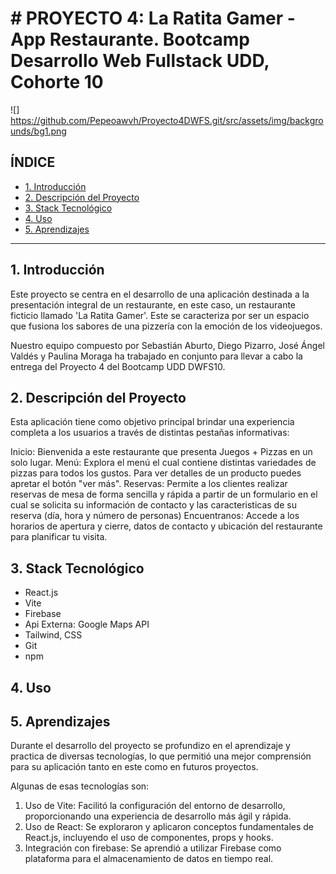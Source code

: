 # # PROYECTO 4: La Ratita Gamer - App Restaurante. Bootcamp Desarrollo Web Fullstack UDD, Cohorte 10

![] https://github.com/Pepeoawvh/Proyecto4DWFS.git/src/assets/img/backgrounds/bg1.png

## **ÍNDICE**

* [1. Introducción](#1-introduccion)
* [2. Descripción del Proyecto](#2-descripcion-del-proyecto)
* [3. Stack Tecnológico](#3-stack-tecnologico)
* [4. Uso](#4-uso)
* [5. Aprendizajes](#4-aprendizajes)



****

## 1. Introducción

Este proyecto se centra en el desarrollo de una aplicación destinada a la presentación integral de un restaurante, en este caso, un restaurante ficticio llamado 'La Ratita Gamer'. Este se caracteriza por ser un espacio que fusiona los sabores de una pizzería con la emoción de los videojuegos. 

Nuestro equipo compuesto por Sebastián Aburto, Diego Pizarro, José Ángel Valdés y Paulina Moraga ha trabajado en conjunto para llevar a cabo la entrega del Proyecto 4 del Bootcamp UDD DWFS10.

## 2. Descripción del Proyecto

Esta aplicación tiene como objetivo principal brindar una experiencia completa a los usuarios a través de distintas pestañas informativas:

Inicio: Bienvenida a este restaurante que presenta Juegos + Pizzas en un solo lugar.
Menú: Explora el menú el cual contiene distintas variedades de pizzas para todos los gustos. Para ver detalles de un producto puedes apretar el botón "ver más".
Reservas: Permite a los clientes realizar reservas de mesa de forma sencilla y rápida a partir de un formulario en el cual se solicita su información de contacto y las caracteristicas de su reserva (día, hora y número de personas)
Encuentranos: Accede a los horarios de apertura y cierre, datos de contacto y ubicación del restaurante para planificar tu visita.

## 3. Stack Tecnológico

- React.js
- Vite
- Firebase
- Api Externa: Google Maps API
- Tailwind, CSS
- Git
- npm

## 4. Uso



## 5. Aprendizajes

Durante el desarrollo del proyecto se profundizo en el aprendizaje y practica de diversas tecnologías, lo que permitió una mejor comprensión para su aplicación tanto en este como en futuros proyectos.

Algunas de esas tecnologías son:
1. Uso de Vite: Facilitó la configuración del entorno de desarrollo, proporcionando una experiencia de desarrollo más ágil y rápida.
2. Uso de React: Se exploraron y aplicaron conceptos fundamentales de React.js, incluyendo el uso de componentes, props y hooks.
3. Integración con firebase: Se aprendió a utilizar Firebase como plataforma para el almacenamiento de datos en tiempo real. 








